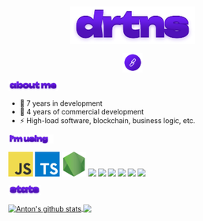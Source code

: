 <br/>
<p align="center"><a href="https://dortanes.com"><img width="50%" src="./logo.png" /></a></p>
<p align="center">
 <a href="https://s.dortanes.com"><img width="40" src="./icons8-link-app.svg"></a>
</p>

<img width="20%" src="./aboutme.png" />

- 🔧 7 years in development
- 💸 4 years of commercial development
- ⚡ High-load software, blockchain, business logic, etc.

<img width="18%" src="./imusing.png" />

<p><img height="50" src="https://raw.githubusercontent.com/github/explore/80688e429a7d4ef2fca1e82350fe8e3517d3494d/topics/javascript/javascript.png">
<img height="50" src="https://raw.githubusercontent.com/github/explore/80688e429a7d4ef2fca1e82350fe8e3517d3494d/topics/typescript/typescript.png">
<img height="50" src="https://raw.githubusercontent.com/github/explore/80688e429a7d4ef2fca1e82350fe8e3517d3494d/topics/nodejs/nodejs.png">
<img height="50" src="https://raw.githubusercontent.com/mariabarkouzou/Create-An-Awesome-README.md-File/main/SVG%20Icons/JavaScript%20Frameworks%20SVG%20Icons/vue-js.svg">
<img height="50" src="https://raw.githubusercontent.com/mariabarkouzou/Create-An-Awesome-README.md-File/main/SVG%20Icons/Machine%20Learning%20SVG%20Icons/tensorflow.svg">
<img height="50" src="https://raw.githubusercontent.com/mariabarkouzou/Create-An-Awesome-README.md-File/main/SVG%20Icons/Programmin%20Tools%20SVG%20Icons/firebase.svg">
<img height="50" src="https://raw.githubusercontent.com/nuxt/nuxtjs.org/main/static/icon.png">
<img height="50" src="https://github.githubassets.com/images/icons/emoji/electron.png">
<img height="50" src="https://raw.githubusercontent.com/spothq/cryptocurrency-icons/master/svg/color/generic.svg"></p>
<img width="13%" src="./stats.png" />

<a href="#"><img align="center" src="https://github-readme-stats.vercel.app/api?username=dortanes&show_icons=true&include_all_commits=true&theme=buefy&line_height=22" alt="Anton's github stats" /> <img align="center" src="https://github-readme-stats.vercel.app/api/top-langs/?username=dortanes&langs_count=7&theme=buefy" /></a>
